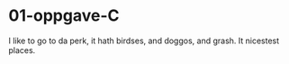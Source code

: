 # 01-oppgave-C

I like to go to da perk, it hath birdses, and doggos, and grash. It nicestest places. 
